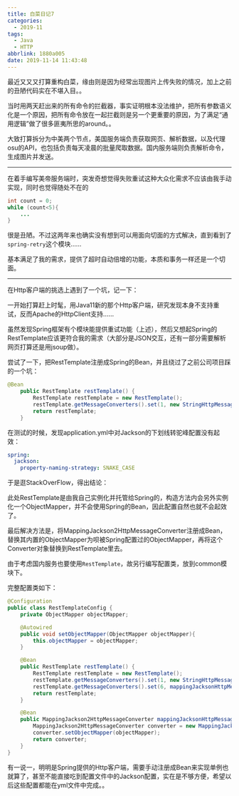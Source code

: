 ```yaml
---
title: 白菜日记7
categories:
  - 2019-11
tags:
  - Java
  - HTTP
abbrlink: 1880a005
date: 2019-11-14 11:43:48
---
```


最近又又又打算重构白菜，缘由则是因为经常出现图片上传失败的情况，加上之前的丑陋代码实在不堪入目。。

当时用两天赶出来的所有命令的拦截器，事实证明根本没法维护，把所有参数语义化是一个原因，把所有命令放在一起拦截则是另一个更重要的原因，为了满足“通用逻辑”做了很多匪夷所思的around。。



大致打算拆分为中美两个节点，美国服务端负责获取网页、解析数据，以及代理osu的API，也包括负责每天凌晨的批量爬取数据。国内服务端则负责解析命令，生成图片并发送。

---

在着手编写美帝服务端时，突发奇想觉得失败重试这种大众化需求不应该由我手动实现，同时也觉得随处不在的

```java
int count = 0;
while (count<5){
    ...
}
```

很是丑陋。不过这两年来也确实没有想到可以用面向切面的方式解决，直到看到了`spring-retry`这个模块……

基本满足了我的需求，提供了超时自动倍增的功能，本质和事务一样还是一个切面。

---

在Http客户端的挑选上遇到了一个坑，记一下：

一开始打算赶上时髦，用Java11新的那个Http客户端，研究发现本身不支持重试，反而Apache的HttpClient支持……

虽然发现Spring框架有个模块能提供重试功能（上述），然后又想起Spring的RestTemplate应该更符合我的需求（大部分是JSON交互，还有一部分需要解析网页打算还是用jsoup做）。

尝试了一下，把RestTemplate注册成Spring的Bean，并且绕过了之前公司项目踩的一个坑：

```java
@Bean
    public RestTemplate restTemplate() {
        RestTemplate restTemplate = new RestTemplate();
        restTemplate.getMessageConverters().set(1, new StringHttpMessageConverter(StandardCharsets.UTF_8));
        return restTemplate;
    }
```

在测试的时候，发现application.yml中对Jackson的下划线转驼峰配置没有起效：

```yaml
spring:
  jackson:
    property-naming-strategy: SNAKE_CASE
```

于是逛StackOverFlow，得出结论：

此处RestTemplate是由我自己实例化并托管给Spring的，构造方法内会另外实例化一个ObjectMapper，并不会使用Spring的Bean，因此配置自然也就不会起效了。

最后解决方法是，将MappingJackson2HttpMessageConverter注册成Bean，替换其内置的ObjectMapper为呗被Spring配置过的ObjectMapper，再将这个Converter对象替换到RestTemplate里去。

由于考虑国内服务也要使用`RestTemplate`，故另行编写配置类，放到common模块下。

完整配置类如下：

```java
@Configuration
public class RestTemplateConfig {
    private ObjectMapper objectMapper;

    @Autowired
    public void setObjectMapper(ObjectMapper objectMapper){
        this.objectMapper = objectMapper;
    }

    @Bean
    public RestTemplate restTemplate() {
        RestTemplate restTemplate = new RestTemplate();
        restTemplate.getMessageConverters().set(1, new StringHttpMessageConverter(StandardCharsets.UTF_8));
        restTemplate.getMessageConverters().set(6, mappingJacksonHttpMessageConverter());
        return restTemplate;
    }

    @Bean
    public MappingJackson2HttpMessageConverter mappingJacksonHttpMessageConverter() {
        MappingJackson2HttpMessageConverter converter = new MappingJackson2HttpMessageConverter();
        converter.setObjectMapper(objectMapper);
        return converter;
    }
}

```



有一说一，明明是Spring提供的Http客户端，需要手动注册成Bean来实现单例也就算了，甚至不能直接吃到配置文件中的Jackson配置，实在是不够方便，希望以后这些配置都能在yml文件中完成。。













